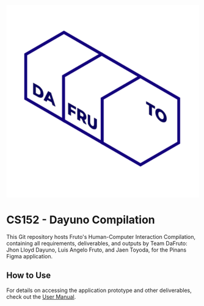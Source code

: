 ![DaFruTo Logo](/Part%201/DaFruTo_Logo.png)

# CS152 - Dayuno Compilation
This Git repository hosts Fruto's Human-Computer Interaction Compilation, containing all requirements, deliverables, and outputs by Team DaFruto: Jhon Lloyd Dayuno, Luis Angelo Fruto, and Jaen Toyoda, for the Pinans Figma application.

## How to Use
For details on accessing the application prototype and other deliverables, check out the [User Manual](USER_MANUAL.md).
